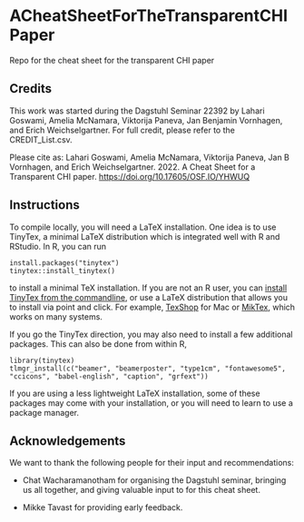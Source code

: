 # ACheatSheetForTheTransparentCHIPaper
Repo for the cheat sheet for the transparent CHI paper

## Credits
This work was started during the Dagstuhl Seminar 22392 by Lahari Goswami, Amelia McNamara, Viktorija Paneva, Jan Benjamin Vornhagen, and Erich Weichselgartner. For full credit, please refer to the CREDIT_List.csv.

Please cite as:
Lahari Goswami, Amelia McNamara, Viktorija Paneva, Jan B Vornhagen, and Erich Weichselgartner. 2022. A Cheat Sheet for a Transparent CHI paper. https://doi.org/10.17605/OSF.IO/YHWUQ


## Instructions
To compile locally, you will need a LaTeX installation. One idea is to use TinyTex, a minimal LaTeX distribution which is integrated well with R and RStudio. In R, you can run

```
install.packages("tinytex")
tinytex::install_tinytex()
```

to install a minimal TeX installation. If you are not an R user, you can [install TinyTex from the commandline](https://yihui.org/tinytex/#for-other-users), or use a LaTeX distribution that allows you to install via point and click. For example, [TexShop](https://yihui.org/tinytex/#for-other-users) for Mac or [MikTex](https://miktex.org/), which works on many systems.  

If you go the TinyTex direction, you may also need to install a few additional packages. This can also be done from within R,

```
library(tinytex)
tlmgr_install(c("beamer", "beamerposter", "type1cm", "fontawesome5", "ccicons", "babel-english", "caption", "grfext"))
```

If you are using a less lightweight LaTeX installation, some of these packages may come with your installation, or you will need to learn to use a package manager.

## Acknowledgements

We want to thank the following people for their input and recommendations:

* Chat Wacharamanotham for organising the Dagstuhl seminar, bringing us all together, and giving valuable input to for this cheat sheet.

* Mikke Tavast for providing early feedback.
